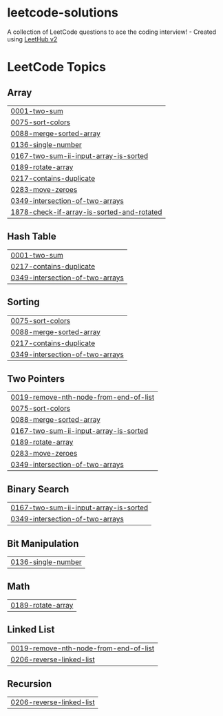 # leetcode-solutions
A collection of LeetCode questions to ace the coding interview! - Created using [LeetHub v2](https://github.com/arunbhardwaj/LeetHub-2.0)

<!---LeetCode Topics Start-->
# LeetCode Topics
## Array
|  |
| ------- |
| [0001-two-sum](https://github.com/Yeshwanth-King/leetcode-solutions/tree/master/0001-two-sum) |
| [0075-sort-colors](https://github.com/Yeshwanth-King/leetcode-solutions/tree/master/0075-sort-colors) |
| [0088-merge-sorted-array](https://github.com/Yeshwanth-King/leetcode-solutions/tree/master/0088-merge-sorted-array) |
| [0136-single-number](https://github.com/Yeshwanth-King/leetcode-solutions/tree/master/0136-single-number) |
| [0167-two-sum-ii-input-array-is-sorted](https://github.com/Yeshwanth-King/leetcode-solutions/tree/master/0167-two-sum-ii-input-array-is-sorted) |
| [0189-rotate-array](https://github.com/Yeshwanth-King/leetcode-solutions/tree/master/0189-rotate-array) |
| [0217-contains-duplicate](https://github.com/Yeshwanth-King/leetcode-solutions/tree/master/0217-contains-duplicate) |
| [0283-move-zeroes](https://github.com/Yeshwanth-King/leetcode-solutions/tree/master/0283-move-zeroes) |
| [0349-intersection-of-two-arrays](https://github.com/Yeshwanth-King/leetcode-solutions/tree/master/0349-intersection-of-two-arrays) |
| [1878-check-if-array-is-sorted-and-rotated](https://github.com/Yeshwanth-King/leetcode-solutions/tree/master/1878-check-if-array-is-sorted-and-rotated) |
## Hash Table
|  |
| ------- |
| [0001-two-sum](https://github.com/Yeshwanth-King/leetcode-solutions/tree/master/0001-two-sum) |
| [0217-contains-duplicate](https://github.com/Yeshwanth-King/leetcode-solutions/tree/master/0217-contains-duplicate) |
| [0349-intersection-of-two-arrays](https://github.com/Yeshwanth-King/leetcode-solutions/tree/master/0349-intersection-of-two-arrays) |
## Sorting
|  |
| ------- |
| [0075-sort-colors](https://github.com/Yeshwanth-King/leetcode-solutions/tree/master/0075-sort-colors) |
| [0088-merge-sorted-array](https://github.com/Yeshwanth-King/leetcode-solutions/tree/master/0088-merge-sorted-array) |
| [0217-contains-duplicate](https://github.com/Yeshwanth-King/leetcode-solutions/tree/master/0217-contains-duplicate) |
| [0349-intersection-of-two-arrays](https://github.com/Yeshwanth-King/leetcode-solutions/tree/master/0349-intersection-of-two-arrays) |
## Two Pointers
|  |
| ------- |
| [0019-remove-nth-node-from-end-of-list](https://github.com/Yeshwanth-King/leetcode-solutions/tree/master/0019-remove-nth-node-from-end-of-list) |
| [0075-sort-colors](https://github.com/Yeshwanth-King/leetcode-solutions/tree/master/0075-sort-colors) |
| [0088-merge-sorted-array](https://github.com/Yeshwanth-King/leetcode-solutions/tree/master/0088-merge-sorted-array) |
| [0167-two-sum-ii-input-array-is-sorted](https://github.com/Yeshwanth-King/leetcode-solutions/tree/master/0167-two-sum-ii-input-array-is-sorted) |
| [0189-rotate-array](https://github.com/Yeshwanth-King/leetcode-solutions/tree/master/0189-rotate-array) |
| [0283-move-zeroes](https://github.com/Yeshwanth-King/leetcode-solutions/tree/master/0283-move-zeroes) |
| [0349-intersection-of-two-arrays](https://github.com/Yeshwanth-King/leetcode-solutions/tree/master/0349-intersection-of-two-arrays) |
## Binary Search
|  |
| ------- |
| [0167-two-sum-ii-input-array-is-sorted](https://github.com/Yeshwanth-King/leetcode-solutions/tree/master/0167-two-sum-ii-input-array-is-sorted) |
| [0349-intersection-of-two-arrays](https://github.com/Yeshwanth-King/leetcode-solutions/tree/master/0349-intersection-of-two-arrays) |
## Bit Manipulation
|  |
| ------- |
| [0136-single-number](https://github.com/Yeshwanth-King/leetcode-solutions/tree/master/0136-single-number) |
## Math
|  |
| ------- |
| [0189-rotate-array](https://github.com/Yeshwanth-King/leetcode-solutions/tree/master/0189-rotate-array) |
## Linked List
|  |
| ------- |
| [0019-remove-nth-node-from-end-of-list](https://github.com/Yeshwanth-King/leetcode-solutions/tree/master/0019-remove-nth-node-from-end-of-list) |
| [0206-reverse-linked-list](https://github.com/Yeshwanth-King/leetcode-solutions/tree/master/0206-reverse-linked-list) |
## Recursion
|  |
| ------- |
| [0206-reverse-linked-list](https://github.com/Yeshwanth-King/leetcode-solutions/tree/master/0206-reverse-linked-list) |
<!---LeetCode Topics End-->